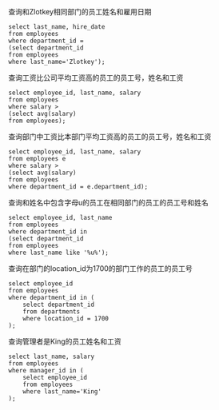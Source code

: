 查询和Zlotkey相同部门的员工姓名和雇用日期
```oracle
select last_name, hire_date
from employees
where department_id =
(select department_id
from employees 
where last_name='Zlotkey');
```

查询工资比公司平均工资高的员工的员工号，姓名和工资
```oracle
select employee_id, last_name, salary
from employees
where salary >
(select avg(salary)
from employees);
```

查询部门中工资比本部门平均工资高的员工的员工号，姓名和工资
```oracle
select employee_id, last_name, salary
from employees e
where salary >
(select avg(salary)
from employees
where department_id = e.department_id);
```

查询和姓名中包含字母u的员工在相同部门的员工的员工号和姓名
```oracle
select employee_id, last_name
from employees
where department_id in
(select department_id
from employees
where last_name like '%u%');
```

查询在部门的location_id为1700的部门工作的员工的员工号
```oracle
select employee_id
from employees
where department_id in (
    select department_id
    from departments
    where location_id = 1700
);
```

查询管理者是King的员工姓名和工资
```oracle
select last_name, salary
from employees
where manager_id in (
    select employee_id 
    from employees
    where last_name='King'
);
```
